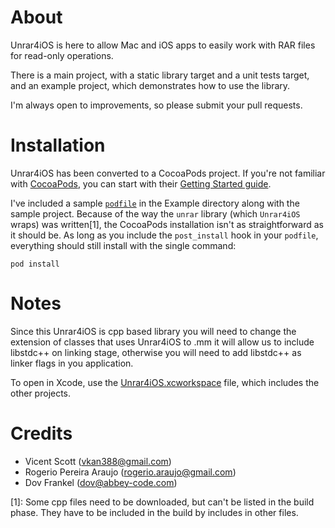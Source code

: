 # About

Unrar4iOS is here to allow Mac and iOS apps to easily work with RAR files for read-only operations.

There is a main project, with a static library target and a unit tests target, and an example project, which demonstrates how to use the library.

I'm always open to improvements, so please submit your pull requests.


# Installation

Unrar4iOS has been converted to a CocoaPods project. If you're not familiar with [CocoaPods](http://cocoapods.org), you can start with their [Getting Started guide](http://guides.cocoapods.org/using/getting-started.html).

I've included a sample [`podfile`](Example/Podfile) in the Example directory along with the sample project. Because of the way the `unrar` library (which `Unrar4iOS` wraps) was written[1], the CocoaPods installation isn't as straightforward as it should be. As long as you include the `post_install` hook in your `podfile`, everything should still install with the single command:

    pod install


# Notes

Since this Unrar4iOS is cpp based library you will need to change the extension of classes that uses Unrar4iOS to .mm it will allow us to include  libstdc++ on linking stage, otherwise you will need to add libstdc++ as linker flags in you application.

To open in Xcode, use the [Unrar4iOS.xcworkspace](Unrar4iOS.xcworkspace) file, which includes the other projects.

# Credits

* Vicent Scott (vkan388@gmail.com)
* Rogerio Pereira Araujo (rogerio.araujo@gmail.com)
* Dov Frankel (dov@abbey-code.com)

[1]: Some cpp files need to be downloaded, but can't be listed in the build phase. They have to be included in the build by includes in other files.